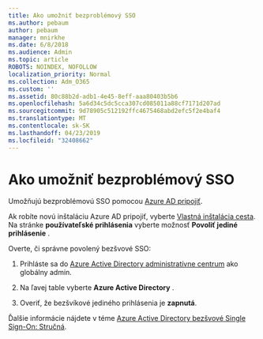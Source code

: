 ```yaml
---
title: Ako umožniť bezproblémový SSO
ms.author: pebaum
author: pebaum
manager: mnirkhe
ms.date: 6/8/2018
ms.audience: Admin
ms.topic: article
ROBOTS: NOINDEX, NOFOLLOW
localization_priority: Normal
ms.collection: Adm_O365
ms.custom: ''
ms.assetid: 80c88b2d-adb1-4e45-8eff-aaa80403b5b6
ms.openlocfilehash: 5a6d34c5dc5cca307cd085011a88cf7171d207ad
ms.sourcegitcommit: 9d78905c512192ffc4675468abd2efc5f2e4baf4
ms.translationtype: MT
ms.contentlocale: sk-SK
ms.lasthandoff: 04/23/2019
ms.locfileid: "32408662"
---
```

# <a name="how-to-enable-seamless-sso"></a>Ako umožniť bezproblémový SSO

Umožňujú bezproblémovú SSO pomocou [Azure AD pripojiť](https://docs.microsoft.com/azure/active-directory/connect/active-directory-aadconnect).
  
Ak robíte novú inštaláciu Azure AD pripojiť, vyberte [Vlastná inštalácia cesta](https://docs.microsoft.com/azure/active-directory/connect/active-directory-aadconnect-get-started-custom). Na stránke **používateľské prihlásenia** vyberte možnosť **Povoliť jediné prihlásenie** . 
  
Overte, či správne povolený bezšvové SSO:
  
1. Prihláste sa do [Azure Active Directory administratívne centrum](https://aad.portal.azure.com) ako globálny admin. 
    
2. Na ľavej table vyberte **Azure Active Directory** . 
    
3. Overiť, že bezšvíkové jediného prihlásenia je **zapnutá**.
    
Ďalšie informácie nájdete v téme [Azure Active Directory bezšvové Single Sign-On: Stručná](https://docs.microsoft.com/azure/active-directory/connect/active-directory-aadconnect-sso-quick-start).
  

